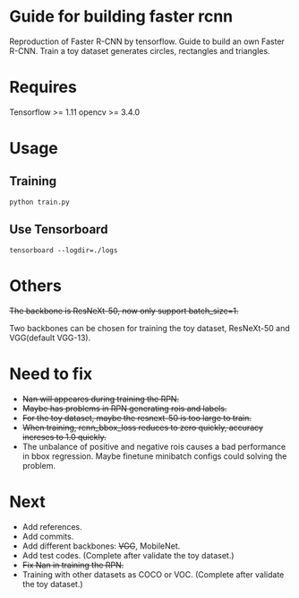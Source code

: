 # Guide for building faster rcnn
Reproduction of Faster R-CNN by tensorflow. Guide to build an own Faster R-CNN.
Train a toy dataset generates circles, rectangles and triangles.

# Requires
Tensorflow >= 1.11
opencv >= 3.4.0

# Usage
## Training
`
python train.py
`
## Use Tensorboard
`
tensorboard --logdir=./logs
`

# Others
~~The backbone is ResNeXt-50, now only support batch_size=1.~~

Two backbones can be chosen for training the toy dataset, ResNeXt-50 and VGG(default VGG-13).

# Need to fix
* ~~Nan will appeares during training the RPN.~~
* ~~Maybe has problems in RPN generating rois and labels.~~
* ~~For the toy dataset, maybe the resnext-50 is too large to train.~~
* ~~When training, rcnn_bbox_loss reduces to zero quickly, accuracy increses to 1.0 quickly.~~
* The unbalance of positive and negative rois causes a bad performance in bbox regression. Maybe finetune minibatch 
configs could solving the problem.

# Next
* Add references.
* Add commits.
* Add different backbones: ~~VGG~~, MobileNet.
* Add test codes. (Complete after validate the toy dataset.)
* ~~Fix Nan in training the RPN.~~
* Training with other datasets as COCO or VOC. (Complete after validate the toy dataset.)

